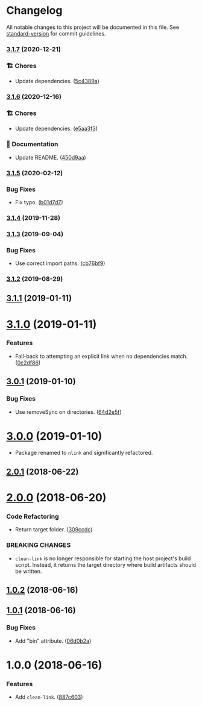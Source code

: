 # Changelog

All notable changes to this project will be documented in this file. See [standard-version](https://github.com/conventional-changelog/standard-version) for commit guidelines.

### [3.1.7](https://github.com/darkobits/nlink/compare/v3.1.6...v3.1.7) (2020-12-21)


### 🏗 Chores

* Update dependencies. ([5c4389a](https://github.com/darkobits/nlink/commit/5c4389aea46a1df8db715e7cc02f74c1df2e93c4))

### [3.1.6](https://github.com/darkobits/nlink/compare/v3.1.5...v3.1.6) (2020-12-16)


### 🏗 Chores

* Update dependencies. ([e5aa3f3](https://github.com/darkobits/nlink/commit/e5aa3f3048cec5cd7799dec7d70930128dd13072))


### 📖 Documentation

* Update README. ([450d9aa](https://github.com/darkobits/nlink/commit/450d9aa0b9bbbdb5d89a576f3d8ee184fd001cbc))

### [3.1.5](https://github.com/darkobits/nlink/compare/v3.1.4...v3.1.5) (2020-02-12)


### Bug Fixes

* Fix typo. ([b01d7d7](https://github.com/darkobits/nlink/commit/b01d7d7f0311c493d627e751bbc6ed01c35806b6))

### [3.1.4](https://github.com/darkobits/nlink/compare/v3.1.3...v3.1.4) (2019-11-28)

### [3.1.3](https://github.com/darkobits/nlink/compare/v3.1.2...v3.1.3) (2019-09-04)


### Bug Fixes

* Use correct import paths. ([cb76bf9](https://github.com/darkobits/nlink/commit/cb76bf9))

### [3.1.2](https://github.com/darkobits/nlink/compare/v3.1.1...v3.1.2) (2019-08-29)

<a name="3.1.1"></a>
## [3.1.1](https://github.com/darkobits/nlink/compare/v3.1.0...v3.1.1) (2019-01-11)



<a name="3.1.0"></a>
# [3.1.0](https://github.com/darkobits/nlink/compare/v3.0.1...v3.1.0) (2019-01-11)


### Features

* Fall-back to attempting an explicit link when no dependencies match. ([0c2df86](https://github.com/darkobits/nlink/commit/0c2df86))



<a name="3.0.1"></a>
## [3.0.1](https://github.com/darkobits/nlink/compare/v3.0.0...v3.0.1) (2019-01-10)


### Bug Fixes

* Use removeSync on directories. ([64d2e5f](https://github.com/darkobits/nlink/commit/64d2e5f))



<a name="3.0.0"></a>
# [3.0.0](https://github.com/darkobits/nlink/compare/v2.0.1...v3.0.0) (2019-01-10)

* Package renamed to `nlink` and significantly refactored.


<a name="2.0.1"></a>
## [2.0.1](https://github.com/darkobits/nlink/compare/v2.0.0...v2.0.1) (2018-06-22)



<a name="2.0.0"></a>
# [2.0.0](https://github.com/darkobits/nlink/compare/v1.0.2...v2.0.0) (2018-06-20)


### Code Refactoring

* Return target folder. ([309ccdc](https://github.com/darkobits/nlink/commit/309ccdc))


### BREAKING CHANGES

* `clean-link` is no longer responsible for starting the host project's build script. Instead, it returns the target directory where build artifacts should be written.



<a name="1.0.2"></a>
## [1.0.2](https://github.com/darkobits/nlink/compare/v1.0.1...v1.0.2) (2018-06-16)



<a name="1.0.1"></a>
## [1.0.1](https://github.com/darkobits/nlink/compare/v1.0.0...v1.0.1) (2018-06-16)


### Bug Fixes

* Add "bin" attribute. ([06d0b2a](https://github.com/darkobits/nlink/commit/06d0b2a))



<a name="1.0.0"></a>
# 1.0.0 (2018-06-16)


### Features

* Add `clean-link`. ([887c603](https://github.com/darkobits/nlink/commit/887c603))

